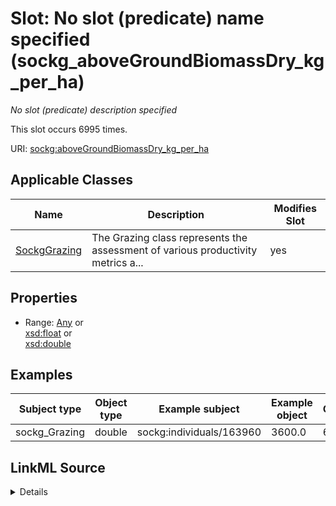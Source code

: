 

# Slot: No slot (predicate) name specified (sockg_aboveGroundBiomassDry_kg_per_ha)


_No slot (predicate) description specified_






This slot occurs 6995 times.


URI: [sockg:aboveGroundBiomassDry_kg_per_ha](https://idir.uta.edu/sockg-ontology/docs/aboveGroundBiomassDry_kg_per_ha)



<!-- no inheritance hierarchy -->





## Applicable Classes

| Name | Description | Modifies Slot |
| --- | --- | --- |
| [SockgGrazing](../classes/SockgGrazing.md) | The Grazing class represents the assessment of various productivity metrics a... |  yes  |







## Properties

* Range: [Any](../classes/Any.md)&nbsp;or&nbsp;<br />[xsd:float](http://www.w3.org/2001/XMLSchema#float)&nbsp;or&nbsp;<br />[xsd:double](http://www.w3.org/2001/XMLSchema#double)






## Examples

| Subject type | Object type | Example subject | Example object | Occurrences |
| --- | --- | --- | --- | --- |
| sockg_Grazing | double | sockg:individuals/163960 | 3600.0 | 6995 |




## LinkML Source

<details>

```yaml
name: sockg_aboveGroundBiomassDry_kg_per_ha
annotations:
  count:
    tag: count
    value: 6995
description: No slot (predicate) description specified
title: No slot (predicate) name specified
examples:
- object:
    example_object: '3600.0'
    example_object_type: double
    example_predicate: sockg:aboveGroundBiomassDry_kg_per_ha
    example_subject: sockg:individuals/163960
    example_subject_type: sockg_Grazing
from_schema: soc-kg
rank: 1000
domain: sockg_Grazing
slot_uri: sockg:aboveGroundBiomassDry_kg_per_ha
alias: sockg_aboveGroundBiomassDry_kg_per_ha
domain_of:
- sockg_Grazing
range: Any
any_of:
- range: float
- range: double

```
</details>